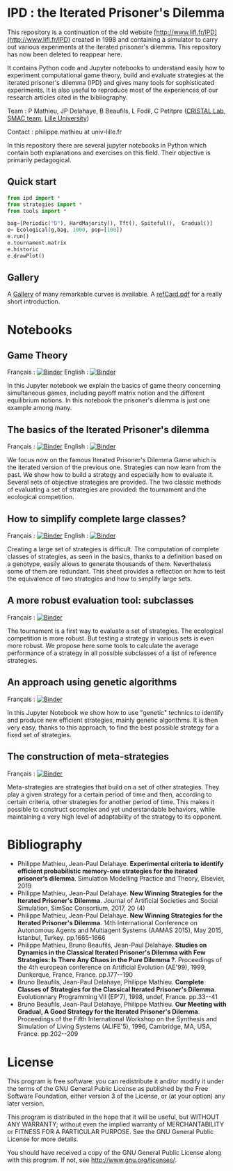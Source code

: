 # IPD : the Iterated Prisoner's Dilemma

This repository is a continuation of the old website [http://www.lifl.fr/IPD](http://www.lifl.fr/IPD) created in 1998 and containing a simulator to carry out various experiments at the iterated prisoner's dilemma. This repository has now been deleted to reappear here.

It contains Python code and Jupyter notebooks to understand easily how to experiment computational game theory, build and evaluate strategies at the iterated prisoner's dilemma (IPD) and gives many tools for sophisticated experiments. It is also useful to reproduce most of the experiences of our research articles cited in the bibliography.

Team : P Mathieu, JP Delahaye, B Beaufils, L Fodil, C Petitpre  ([CRISTAL Lab](http://www.cristal.univ-lille.fr), [SMAC team](https://www.cristal.univ-lille.fr/?rubrique27&eid=17), [Lille University](http://www.univ-lille.fr))

Contact : philippe.mathieu at univ-lille.fr

In this repository there are several jupyter notebooks in Python which contain both explanations and exercises on this field. Their objective is primarily pedagogical.

## Quick start

```python
from ipd import *
from strategies import *
from tools import *

bag=[Periodic("D"), HardMajority(), Tft(), Spiteful(),  Gradual()]
e= Ecological(g,bag, 1000, pop=[100])
e.run()
e.tournament.matrix
e.historic
e.drawPlot()
```

## Gallery
A [Gallery](Gallery) of many remarkable curves is available. A [refCard.pdf](ipd_refCard.pdf) for a really short introduction.

# Notebooks

## Game Theory
Français : [![Binder](https://mybinder.org/badge_logo.svg)](https://mybinder.org/v2/gh/cristal-smac/ipd.git/master?filepath=FR/gametheory_fr.ipynb)
English : [![Binder](https://mybinder.org/badge_logo.svg)](https://mybinder.org/v2/gh/cristal-smac/ipd.git/master?filepath=EN/gametheory_en.ipynb)

In this Jupyter notebook we explain the basics of game theory concerning simultaneous games, including payoff matrix notion and the different equilibrium notions. In this notebook the prisoner's dilemma is just one example among many.

## The basics of the Iterated Prisoner's dilemma
Français : [![Binder](https://mybinder.org/badge_logo.svg)](https://mybinder.org/v2/gh/cristal-smac/ipd.git/master?filepath=FR/ipd_basics_fr.ipynb)
English : [![Binder](https://mybinder.org/badge_logo.svg)](https://mybinder.org/v2/gh/cristal-smac/ipd.git/master?filepath=EN/ipd_basics_en.ipynb)

We focus now on the famous Iterated Prisoner's Dilemma Game which is the iterated version of the previous one. Strategies can now learn from the past. We show how to build a strategy and especially how to evaluate it. Several sets of objective strategies are provided. The two classic methods of evaluating a set of strategies are provided: the tournament and the ecological competition.

## How to simplify complete large classes?
Français : [![Binder](https://mybinder.org/badge_logo.svg)](https://mybinder.org/v2/gh/cristal-smac/ipd.git/master?filepath=FR/ipd_tools_simplify_fr.ipynb)
English : [![Binder](https://mybinder.org/badge_logo.svg)](https://mybinder.org/v2/gh/cristal-smac/ipd.git/master?filepath=EN/ipd_tools_simplify_en.ipynb)


Creating a large set of strategies is difficult. The computation of complete classes of strategies, as seen in the basics, thanks to a definition based on a genotype, easily allows to generate thousands of them. Nevertheless some of them are redundant. This sheet provides a reflection on how to test the equivalence of two strategies and how to simplify large sets. 

## A more robust evaluation tool: subclasses
Français : [![Binder](https://mybinder.org/badge_logo.svg)](https://mybinder.org/v2/gh/cristal-smac/ipd.git/master?filepath=FR/ipd_tools_subclasses_fr.ipynb)

The tournament is a first way to evaluate a set of strategies. The ecological competition is more robust. But testing a strategy in various sets is even more robust. We propose here some tools to calculate the average performance of a strategy in all possible subclasses of a list of reference strategies.

## An approach using genetic algorithms
Français : [![Binder](https://mybinder.org/badge_logo.svg)](https://mybinder.org/v2/gh/cristal-smac/ipd.git/master?filepath=FR/ipd_gas_fr.ipynb)

In this Jupyter Notebook we show how to use "genetic" technics to identify and produce new efficient strategies, mainly genetic algorithms. It is then very easy, thanks to this approach, to find the best possible strategy for a fixed set of strategies.


## The construction of meta-strategies
Français : [![Binder](https://mybinder.org/badge_logo.svg)](https://mybinder.org/v2/gh/cristal-smac/ipd.git/master?filepath=FR/ipd_tools_metastrat_fr.ipynb)

Meta-strategies are strategies that build on a set of other strategies. They play a given strategy for a certain period of time and then, according to certain criteria, other strategies for another period of time. This makes it possible to construct scomplex and yet understandable behaviors, while maintaining a very high level of adaptability of the strategy to its opponent.


# Bibliography
- Philippe Mathieu, Jean-Paul Delahaye. **Experimental criteria to identify efficient probabilistic memory-one strategies for the iterated prisoner’s dilemma**. Simulation Modelling Practice and Theory, Elsevier, 2019
- Philippe Mathieu, Jean-Paul Delahaye. **New Winning Strategies for the Iterated Prisoner's Dilemma**. Journal of Artificial Societies and Social Simulation, SimSoc Consortium, 2017, 20 (4)
- Philippe Mathieu, Jean-Paul Delahaye. **New Winning Strategies for the Iterated Prisoner's Dilemma**. 14th International Conference on Autonomous Agents and Multiagent Systems (AAMAS 2015), May 2015, Istanbul, Turkey. pp.1665-1666
- Philippe Mathieu, Bruno Beaufils, Jean-Paul Delahaye. **Studies on Dynamics in the Classical Iterated Prisoner's Dilemma with Few Strategies: Is There Any Chaos in the Pure Dilemma ?**. Proceedings of the 4th european conference on Artificial Evolution (AE'99), 1999, Dunkerque, France, France. pp.177--190
- Bruno Beaufils, Jean-Paul Delahaye, Philippe Mathieu. **Complete Classes of Strategies for the Classical Iterated Prisoner's Dilemma**. Evolutionnary Programming VII (EP'7), 1998, undef, France. pp.33--41
- Bruno Beaufils, Jean-Paul Delahaye, Philippe Mathieu. **Our Meeting with Gradual, A Good Strategy for the Iterated Prisoner's Dilemma**. Proceedings of the Fifth International Workshop on the Synthesis and Simulation of Living Systems (ALIFE'5), 1996, Cambridge, MA, USA, France. pp.202--209

# License

This program is free software: you can redistribute it and/or modify it under the terms of the GNU General Public License as published by the Free Software Foundation, either version 3 of the License, or (at your option) any later version.

This program is distributed in the hope that it will be useful, but WITHOUT ANY WARRANTY; without even the implied warranty of MERCHANTABILITY or FITNESS FOR A PARTICULAR PURPOSE.
See the GNU General Public License for more details.

You should have received a copy of the GNU General Public License along with this program.
If not, see http://www.gnu.org/licenses/.
